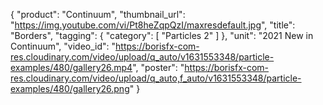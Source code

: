 {
   "product": "Continuum",
   "thumbnail_url": "https://img.youtube.com/vi/Pt8heZqpQzI/maxresdefault.jpg",
   "title": "Borders",
   "tagging": {
   "category": [
      "Particles 2"
    ]
   },
   "unit": "2021 New in Continuum",
   "video_id": "https://borisfx-com-res.cloudinary.com/video/upload/q_auto/v1631553348/particle-examples/480/gallery26.mp4",
   "poster": "https://borisfx-com-res.cloudinary.com/video/upload/q_auto,f_auto/v1631553348/particle-examples/480/gallery26.png"
}
